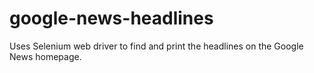 # google-news-headlines
Uses Selenium web driver to find and print the headlines on the Google News homepage.
